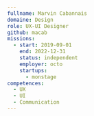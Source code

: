 ```yaml
---
fullname: Marvin Cabannais
domaine: Design
role: UX-UI Designer
github: macab
missions:
  - start: 2019-09-01
    end: 2022-12-31
    status: independent
    employer: octo
    startups:
      - monstage
competences:
  - UX
  - UI
  - Communication
---
```


